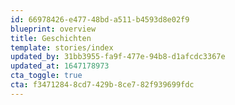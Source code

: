 ```yaml
---
id: 66978426-e477-48bd-a511-b4593d8e02f9
blueprint: overview
title: Geschichten
template: stories/index
updated_by: 31bb3955-fa9f-477e-94b8-d1afcdc3367e
updated_at: 1647178973
cta_toggle: true
cta: f3471284-8cd7-429b-8ce7-82f939699fdc
---
```

